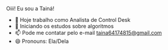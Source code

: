 Oiii! Eu sou a Tainá! 

- 🔭 Hoje trabalho como Analista de Control Desk
- 🌱 Iniciando os estudos sobre algoritmos
- 📫 Pode me contatar pelo e-mail taina64174815@gmail.com
- 😄 Pronouns: Ela/Dela

<div>
  <a href="https://github.com/Tainadiasz">
